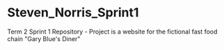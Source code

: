 # Steven_Norris_Sprint1
Term 2 Sprint 1 Repository - Project is a website for the fictional fast food chain "Gary Blue's Diner"
